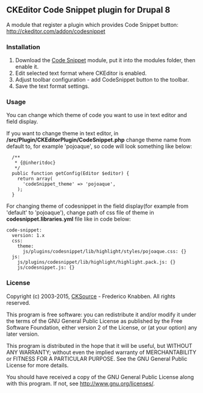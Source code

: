CKEditor Code Snippet plugin for Drupal 8
-----------------------------------------

A module that register a plugin which provides Code Snippet button: http://ckeditor.com/addon/codesnippet

### Installation

1. Download the [Code Snippet](https://github.com/euphoricMV/codesnippet) module, put it into the modules folder, then enable it.
2. Edit selected text format where CKEditor is enabled.
3. Adjust toolbar configuration - add CodeSnippet button to the toolbar.
4. Save the text format settings.

### Usage

You can change which theme of code you want to use in text editor and field display.

If you want to change theme in text editor, in **/src/Plugin/CKEditorPlugin/CodeSnippet.php** change theme name from default to, for example 'pojoaque',
so code will look something like below:

```
  /**
   * {@inheritdoc}
   */
  public function getConfig(Editor $editor) {
    return array(
      'codeSnippet_theme' => 'pojoaque',
    );
  }
```

For changing theme of codesnippet in the field display(for example from 'default' to 'pojoaque'),
change path of css file of theme in **codesnippet.libraries.yml** file like in code below:

```
code-snippet:
  version: 1.x
  css:
    theme:
      js/plugins/codesnippet/lib/highlight/styles/pojoaque.css: {}
  js:
    js/plugins/codesnippet/lib/highlight/highlight.pack.js: {}
    js/codesnippet.js: {}
```

### License

Copyright (c) 2003-2015, [CKSource](http://cksource.com/) - Frederico Knabben. All rights reserved.

This program is free software: you can redistribute it and/or modify
it under the terms of the GNU General Public License as published by
the Free Software Foundation, either version 2 of the License, or
(at your option) any later version.

This program is distributed in the hope that it will be useful,
but WITHOUT ANY WARRANTY; without even the implied warranty of
MERCHANTABILITY or FITNESS FOR A PARTICULAR PURPOSE.  See the
GNU General Public License for more details.

You should have received a copy of the GNU General Public License
along with this program.  If not, see <http://www.gnu.org/licenses/>.
